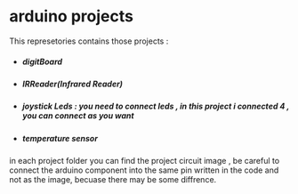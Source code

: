 # arduino projects
This represetories contains those projects : 
  - ##### digitBoard 
  - ##### IRReader(Infrared Reader)
  - ##### joystick Leds : you need to connect leds , in this project i connected 4 , you can connect as you want
  - ##### temperature sensor
  
in each project folder you can find the project circuit image , be careful to connect the arduino component into the same pin written in the code and not as the image, becuase there may be some diffrence.
